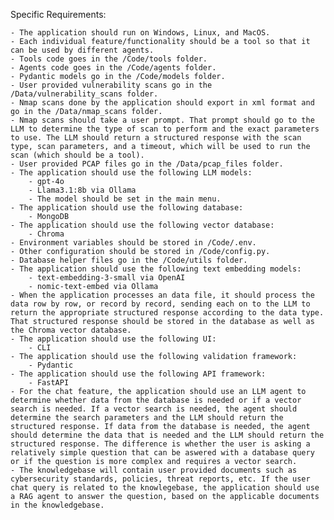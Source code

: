 Specific Requirements:

    - The application should run on Windows, Linux, and MacOS.
    - Each individual feature/functionality should be a tool so that it can be used by different agents.
    - Tools code goes in the /Code/tools folder.
    - Agents code goes in the /Code/agents folder.
    - Pydantic models go in the /Code/models folder.
    - User provided vulnerability scans go in the /Data/vulnerability_scans folder.
    - Nmap scans done by the application should export in xml format and go in the /Data/nmap_scans folder.
    - Nmap scans should take a user prompt. That prompt should go to the LLM to determine the type of scan to perform and the exact parameters to use. The LLM should return a structured response with the scan type, scan parameters, and a timeout, which will be used to run the scan (which should be a tool).
    - User provided PCAP files go in the /Data/pcap_files folder.
    - The application should use the following LLM models:
        - gpt-4o
        - Llama3.1:8b via Ollama
        - The model should be set in the main menu.
    - The application should use the following database:
        - MongoDB
    - The application should use the following vector database:
        - Chroma
    - Environment variables should be stored in /Code/.env.
    - Other configuration should be stored in /Code/config.py.
    - Database helper files go in the /Code/utils folder.
    - The application should use the following text embedding models:
        - text-embedding-3-small via OpenAI
        - nomic-text-embed via Ollama
    - When the application processes an data file, it should process the data row by row, or record by record, sending each on to the LLM to return the appropriate structured response according to the data type. That structured response should be stored in the database as well as the Chroma vector database.
    - The application should use the following UI:
        - CLI
    - The application should use the following validation framework:
        - Pydantic
    - The application should use the following API framework:
        - FastAPI
    - For the chat feature, the application should use an LLM agent to determine whether data from the database is needed or if a vector search is needed. If a vector search is needed, the agent should determine the search parameters and the LLM should return the structured response. If data from the database is needed, the agent should determine the data that is needed and the LLM should return the structured response. The difference is whether the user is asking a relatively simple question that can be aswered with a database query or if the question is more complex and requires a vector search.
    - The knowledgebase will contain user provided documents such as cybersecurity standards, policies, threat reports, etc. If the user chat query is related to the knowlegebase, the application should use a RAG agent to answer the question, based on the applicable documents in the knowledgebase.